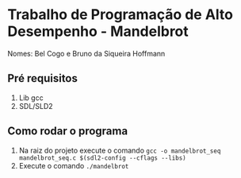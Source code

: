 # Trabalho de Programação de Alto Desempenho - Mandelbrot

Nomes: Bel Cogo e Bruno da Siqueira Hoffmann

## Pré requisitos
1. Lib gcc
2. SDL/SLD2


## Como rodar o programa
1. Na raiz do projeto execute o comando `gcc -o mandelbrot_seq mandelbrot_seq.c $(sdl2-config --cflags --libs)`
2. Execute o comando `./mandelbrot`

